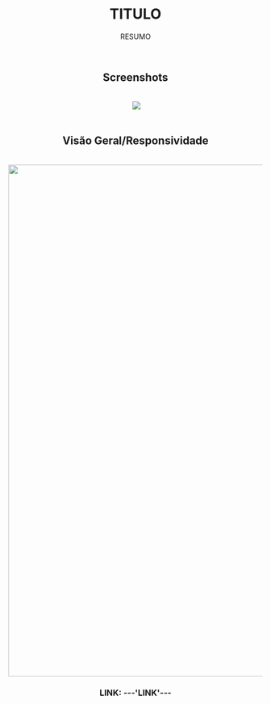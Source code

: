 <h1 align="center">TITULO</h1>

<p align="center">RESUMO
</p>

<br>

<h2 align="center">Screenshots</h2>
<br>

<div align="center">
 <img src="https://github.com/MURlL0/Portifolio/blob/0a447d00e6897f85b8a74e1e4b076dfe17464eee/Figma/Moklearn/assets/screenshot/127.0.0.1_5500_Developer%20Full%20Stack_Projetos_Estudos_Figma_Moklearn_index.html%20(1).png" >
</div>

<br>

<h2 align="center">Visão Geral/Responsividade</h2>

<br>

<div align="center">
<img src="URL DO VIDEO" width="1012"> 
</div>


<h3 align="center">LINK:
---'LINK'---
</h3>
